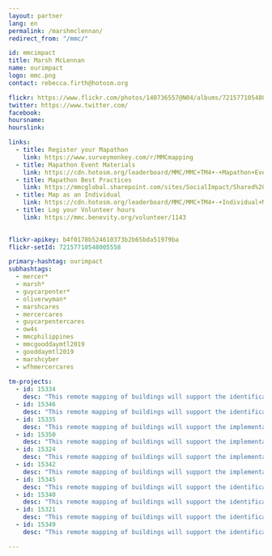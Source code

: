 ```yaml
---
layout: partner
lang: en
permalink: /marshmclennan/
redirect_from: "/mmc/"

id: mmcimpact
title: Marsh McLennan
name: ourimpact
logo: mmc.png
contact: rebecca.firth@hotosm.org

flickr: https://www.flickr.com/photos/140736557@N04/albums/72157710548005558
twitter: https://www.twitter.com/
facebook:
hoursname:
hourslink:

links: 
  - title: Register your Mapathon
    link: https://www.surveymonkey.com/r/MMCmapping
  - title: Mapathon Event Materials
    link: https://cdn.hotosm.org/leaderboard/MMC/MMC+TM4+-+Mapathon+Event+Materials.zip
  - title: Mapathon Best Practices
    link: https://mmcglobal.sharepoint.com/sites/SocialImpact/Shared%20Documents/Forms/AllItems.aspx?id=%2Fsites%2FSocialImpact%2FShared%20Documents%2FColleague%20In%2Dperson%20Mapathon%20Planning%20Guide%2Epdf&parent=%2Fsites%2FSocialImpact%2FShared%20Documents
  - title: Map as an Individual
    link: https://cdn.hotosm.org/leaderboard/MMC/MMC+TM4+-+Individual+Mapping+Materials.zip
  - title: Log your Volunteer hours
    link: https://mmc.benevity.org/volunteer/1143
 

flickr-apikey: b4f0178b524610373b2b65bda51979ba
flickr-setId: 72157710548005558

primary-hashtag: ourimpact
subhashtags:
  - mercer*
  - marsh*
  - guycarpenter*
  - oliverwyman*
  - marshcares
  - mercercares
  - guycarpentercares
  - ow4s
  - mmcphilippines
  - mmcgooddaymtl2019
  - gooddaymtl2019
  - marshcyber
  - wfhmercercares
  
tm-projects:
  - id: 15334
    desc: "This remote mapping of buildings will support the identification and characterization of settlements, as well as the implementation of planned activities and largely the generation of data for humanitarian activities."
  - id: 15346
    desc: "This remote mapping of buildings will support the identification and characterization of settlements, as well as the implementation of planned activities and largely the generation of data for humanitarian activities."
  - id: 15335
    desc: "This remote mapping of buildings will support the implementation of planned activities and largely the generation of data for humanitarian activities in the identified provinces."
  - id: 15350
    desc: "This remote mapping of buildings will support the implementation of planned activities and largely the generation of data for humanitarian activities in the identified provinces."
  - id: 15324
    desc: "This remote mapping of buildings will support the implementation of planned activities and largely the generation of data for humanitarian activities in the identified provinces."
  - id: 15342
    desc: "This remote mapping of buildings will support the implementation of planned activities and largely the generation of data for humanitarian activities in the identified provinces."
  - id: 15345
    desc: "This remote mapping of buildings will support the identification and characterization of settlements, as well as the implementation of planned activities and largely the generation of data for humanitarian activities."
  - id: 15340
    desc: "This remote mapping of buildings will support the identification and characterization of settlements, as well as the implementation of planned activities and largely the generation of data for humanitarian activities."
  - id: 15321
    desc: "This remote mapping of buildings will support the identification and characterization of settlements, as well as the implementation of planned activities and largely the generation of data for humanitarian activities."
  - id: 15349
    desc: "This remote mapping of buildings will support the identification and characterization of settlements, as well as the implementation of planned activities and largely the generation of data for humanitarian activities."

---
```

